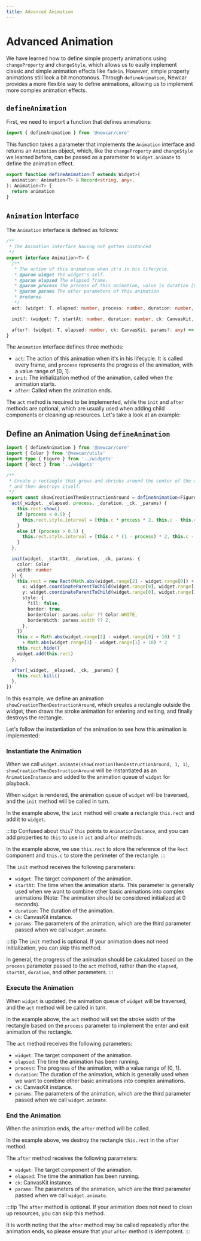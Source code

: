 ```yaml
---
title: Advanced Animation
---
```


# Advanced Animation

We have learned how to define simple property animations using `changeProperty` and `changeStyle`, 
which allows us to easily implement classic and simple animation effects like `fadeIn`.
However, simple property animations still look a bit monotonous. 
Through `defineAnimation`, Newcar provides a more flexible way to define animations, 
allowing us to implement more complex animation effects.

## `defineAnimation`

First, we need to import a function that defines animations:

```typescript
import { defineAnimation } from '@newcar/core'
```

This function takes a parameter that implements the `Animation` interface and returns an `Animation` object, 
which, like the `changeProperty` and `changeStyle` we learned before, 
can be passed as a parameter to `Widget.animate` to define the animation effect.

```typescript
export function defineAnimation<T extends Widget>(
  animation: Animation<T> & Record<string, any>,
): Animation<T> {
  return animation
}
```

## `Animation` Interface

The `Animation` interface is defined as follows:

```typescript
/**
 * The Animation interface having not gotten instanced
 */
export interface Animation<T> {
  /**
   * The action of this animation when it's in his lifecycle.
   * @param widget The widget's self.
   * @param elapsed The elapsed frame.
   * @param process The process of this animation, value is duration [0, 1]
   * @param params The other parameters of this animation
   * @returns
   */
  act: (widget: T, elapsed: number, process: number, duration: number, ck: CanvasKit, params?: any) => void

  init?: (widget: T, startAt: number, duration: number, ck: CanvasKit, params?: any) => void

  after?: (widget: T, elapsed: number, ck: CanvasKit, params?: any) => void
}
```

The `Animation` interface defines three methods:

- `act`: The action of this animation when it's in his lifecycle. 
  It is called every frame, and `process` represents the progress of the animation, with a value range of [0, 1].
- `init`: The initialization method of the animation, called when the animation starts.
- `after`: Called when the animation ends.

The `act` method is required to be implemented, while the `init` and `after` methods are optional, 
which are usually used when adding child components or cleaning up resources. 
Let's take a look at an example:

## Define an Animation Using `defineAnimation`

```typescript
import { defineAnimation } from '@newcar/core'
import { Color } from '@newcar/utils'
import type { Figure } from '../widgets'
import { Rect } from '../widgets'

/**
 * Create a rectangle that grows and shrinks around the center of the widget
 * and then destroys itself.
 */
export const showCreationThenDestructionAround = defineAnimation<Figure>({
  act(_widget, _elapsed, process, _duration, _ck, _params) {
    this.rect.show()
    if (process < 0.5) {
      this.rect.style.interval = [this.c * process * 2, this.c - this.c * process * 2]
    }
    else if (process > 0.5) {
      this.rect.style.interval = [this.c * (1 - process) * 2, this.c - this.c * (1 - process) * 2]
    }
  },

  init(widget, _startAt, _duration, _ck, params: {
    color: Color
    width: number
  }) {
    this.rect = new Rect(Math.abs(widget.range[2] - widget.range[0]) + 20, Math.abs(widget.range[3] - widget.range[1]) + 20, {
      x: widget.coordinateParentToChild(widget.range[0], widget.range[1]).x - 10,
      y: widget.coordinateParentToChild(widget.range[0], widget.range[1]).y - 10,
      style: {
        fill: false,
        border: true,
        borderColor: params.color ?? Color.WHITE,
        borderWidth: params.width ?? 2,
      },
    })
    this.c = Math.abs(widget.range[2] - widget.range[0] + 10) * 2
      + Math.abs(widget.range[3] - widget.range[1] + 10) * 2
    this.rect.hide()
    widget.add(this.rect)
  },

  after(_widget, _elapsed, _ck, _params) {
    this.rect.kill()
  },
})
```

In this example, we define an animation `showCreationThenDestructionAround`, which creates a rectangle outside the widget, 
then draws the stroke animation for entering and exiting, and finally destroys the rectangle.

Let's follow the instantiation of the animation to see how this animation is implemented:

### Instantiate the Animation

When we call `widget.animate(showCreationThenDestructionAround, 1, 1)`, 
`showCreationThenDestructionAround` will be instantiated as an `AnimationInstance` and added to the animation queue of `widget` for playback.

When `widget` is rendered, the animation queue of `widget` will be traversed, and the `init` method will be called in turn.

In the example above, the `init` method will create a rectangle `this.rect` and add it to `widget`.

:::tip
Confused about `this`? `this` points to `AnimationInstance`, and you can add properties to `this` to use in `act` and `after` methods.

In the example above, we use `this.rect` to store the reference of the `Rect` component and `this.c` to store the perimeter of the rectangle.
:::

The `init` method receives the following parameters:

- `widget`: The target component of the animation.
- `startAt`: The time when the animation starts. 
This parameter is generally used when we want to combine other basic animations into complex animations (Note: The animation should be considered initialized at 0 seconds).
- `duration`: The duration of the animation.
- `ck`: CanvasKit instance.
- `params`: The parameters of the animation, which are the third parameter passed when we call `widget.animate`.

:::tip
The `init` method is optional. If your animation does not need initialization, you can skip this method.

In general, the progress of the animation should be calculated based on the `process` parameter passed to the `act` method, 
rather than the `elapsed`, `startAt`, `duration`, and other parameters.
:::

### Execute the Animation

When `widget` is updated, the animation queue of `widget` will be traversed, and the `act` method will be called in turn.

In the example above, the `act` method will set the stroke width of the rectangle based on the `process` parameter to implement the enter and exit animation of the rectangle.

The `act` method receives the following parameters:

- `widget`: The target component of the animation.
- `elapsed`: The time the animation has been running.
- `process`: The progress of the animation, with a value range of [0, 1].
- `duration`: The duration of the animation, which is generally used when we want to combine other basic animations into complex animations.
- `ck`: CanvasKit instance.
- `params`: The parameters of the animation, which are the third parameter passed when we call `widget.animate`.

### End the Animation

When the animation ends, the `after` method will be called.

In the example above, we destroy the rectangle `this.rect` in the `after` method.

The `after` method receives the following parameters:

- `widget`: The target component of the animation.
- `elapsed`: The time the animation has been running.
- `ck`: CanvasKit instance.
- `params`: The parameters of the animation, which are the third parameter passed when we call `widget.animate`.

:::tip
The `after` method is optional. If your animation does not need to clean up resources, you can skip this method.

It is worth noting that the `after` method may be called repeatedly after the animation ends, 
so please ensure that your `after` method is idempotent.
:::

